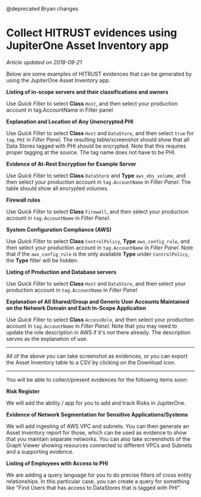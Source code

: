 @deprecated
Bryan changes

# Collect HITRUST evidences using JupiterOne Asset Inventory app

_Article updated on 2018-09-21_

Below are some examples of HITRUST evidences that can be generated by using the
JupiterOne Asset Inventory app.

**Listing of in-scope servers and their classifications and owners**

Use _Quick Filter_ to select **Class** `Host`, and then select your production
account in tag.AccountName in Filter panel

**Explanation and Location of Any Unencrypted PHI**

Use _Quick Filter_ to select **Class** `Host` and `DataStore`, and then select
`true` for `tag.PHI` in _Filter Panel_. The resulting table/screenshot should
show that all Data Stores tagged with PHI should be encrypted. Note that this
requires proper tagging at the source. The tag name does not have to be PHI.

**Evidence of At-Rest Encryption for Example Server**

Use _Quick Filter_ to select **Class** `DataStore` and **Type**
`aws_ebs_volume`, and then select your production account in `tag.AccountName`
in _Filter Panel_. The table should show all encrypted volumes.

**Firewall rules**

Use _Quick Filter_ to select **Class** `Firewall`, and then
select your production account in `tag.AccountName` in _Filter Panel_.

**System Configuration Compliance (AWS)**

Use _Quick Filter_ to select **Class** `ControlPolicy`, **Type**
`aws_config_rule`, and then select your production account in `tag.AccountName`
in _Filter Panel_. Note that if the `aws_config_rule` is the only available
**Type** under `ControlPolicy`, the **Type** filter will be hidden.

**Listing of Production and Database servers**

Use _Quick Filter_ to select
**Class** `Host` and `DataStore`, and then select your production account in
`tag.AccountName` in _Filter Panel_.

**Explanation of All Shared/Group and Generic User Accounts Maintained on the Network Domain and Each In-Scope Application**

Use _Quick Filter_ to select **Class** `AccessRole`, and then select your
production account in `tag.AccountName` in _Filter Panel_. Note that you may
need to update the role description in AWS if it's not there already. The
description serves as the explanation of use.

---

All of the above you can take screenshot as evidences, or you can export the
Asset Inventory table to a CSV by clicking on the Download icon.

---

You will be able to collect/present evidences for the following items soon:

**Risk Register**

We will add the ability / app for you to add and track Risks in JupiterOne.

**Evidence of Network Segmentation for Sensitive Applications/Systems**

We will add ingesting of AWS VPC and subnets. You can then generate an Asset
Inventory report for those, which can be used as evidence to show that you
maintain separate networks. You can also take screenshots of the Graph Viewer
showing resources connected to different VPCs and Subnets and a supporting
evidence.

**Listing of Employees with Access to PHI**

We are adding a query language for you to do precise filters of cross entity
relationships. In this particular case, you can create a query for something
like "Find Users that has access to DataStores that is tagged with PHI".
